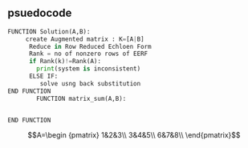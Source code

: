 ## psuedocode 

```python
FUNCTION Solution(A,B):
     create Augmented matrix : K=[A|B]
      Reduce in Row Reduced Echloen Form
      Rank = no of nonzero rows of EERF
      if Rank(k)!=Rank(A):
        print(system is inconsistent)
      ELSE IF:
         solve usng back substitution
END FUNCTION
        FUNCTION matrix_sum(A,B):


END FUNCTION
```
$$A=\begin {pmatrix}
     1&2&3\\
     3&4&5\\
     6&7&8\\
     \end{pmatrix}$$

